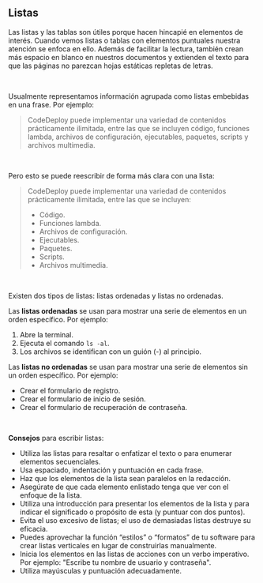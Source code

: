
## Listas

Las listas y las tablas son útiles porque hacen hincapié en elementos de interés. Cuando vemos listas o tablas con elementos puntuales nuestra atención se enfoca en ello. Además de facilitar la lectura, también crean más espacio en blanco en nuestros documentos y extienden el texto para que las páginas no parezcan hojas estáticas repletas de letras.

<br />

Usualmente representamos información agrupada como listas embebidas en una frase. Por ejemplo:

> CodeDeploy puede implementar una variedad de contenidos prácticamente ilimitada, entre las que se incluyen código, funciones lambda, archivos de configuración, ejecutables, paquetes, scripts y archivos multimedia.

<br />

Pero esto se puede reescribir de forma más clara con una lista:

> CodeDeploy puede implementar una variedad de contenidos prácticamente ilimitada, entre las que se incluyen:
> - Código.
> - Funciones lambda.
> - Archivos de configuración.
> - Ejecutables.
> - Paquetes.
> - Scripts.
> - Archivos multimedia.

<br />

Existen dos tipos de listas: listas ordenadas y listas no ordenadas.

Las **listas ordenadas** se usan para mostrar una serie de elementos en un orden específico. Por ejemplo:

1. Abre la terminal.
2. Ejecuta el comando `ls -al`.
3. Los archivos se identifican con un guión (-) al principio.

Las **listas no ordenadas** se usan para mostrar una serie de elementos sin un orden específico. Por ejemplo:

- Crear el formulario de registro.
- Crear el formulario de inicio de sesión.
- Crear el formulario de recuperación de contraseña.

<br />

**Consejos** para escribir listas:

- Utiliza las listas para resaltar o enfatizar el texto o para enumerar elementos secuenciales.
- Usa espaciado, indentación y puntuación en cada frase.
- Haz que los elementos de la lista sean paralelos en la redacción.
- Asegúrate de que cada elemento enlistado tenga que ver con el enfoque de la lista.
- Utiliza una introducción para presentar los elementos de la lista y para indicar el significado o propósito de esta (y puntuar con dos puntos).
- Evita el uso excesivo de listas; el uso de demasiadas listas destruye su eficacia.
- Puedes aprovechar la función “estilos” o “formatos” de tu software para crear listas verticales en lugar de construirlas manualmente.
- Inicia los elementos en las listas de acciones con un verbo imperativo. Por ejemplo: "Escribe tu nombre de usuario y contraseña".
- Utiliza mayúsculas y puntuación adecuadamente.

<br />

